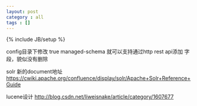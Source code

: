 ```yaml
---
layout: post
category : all
tags : []
---
```

{% include JB/setup %}

config目录下修改
<schemaFactory class="ManagedIndexSchemaFactory">
  <bool name="mutable">true</bool>
  <str name="managedSchemaResourceName">managed-schema</str>
</schemaFactory>
就可以支持通过http rest api添加 字段，貌似没有删除

solr 新的document地址
https://cwiki.apache.org/confluence/display/solr/Apache+Solr+Reference+Guide

lucene设计
http://blog.csdn.net/liweisnake/article/category/1607677

